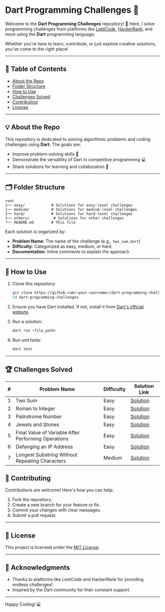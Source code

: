 # Dart Programming Challenges 🚀

Welcome to the **Dart Programming Challenges** repository! 🎉
Here, I solve programming challenges from platforms like [LeetCode](https://leetcode.com/), [HackerRank](https://www.hackerrank.com/), and more using the **Dart** programming language.

Whether you're here to learn, contribute, or just explore creative solutions, you've come to the right place!

---

## 📝 Table of Contents

- [About the Repo](#about-the-repo)
- [Folder Structure](#folder-structure)
- [How to Use](#how-to-use)
- [Challenges Solved](#challenges-solved)
- [Contributing](#contributing)
- [License](#license)

---

## 💡 About the Repo

This repository is dedicated to solving algorithmic problems and coding challenges using **Dart**. The goals are:
- Improve problem-solving skills 🧠
- Demonstrate the versatility of Dart in competitive programming 💻
- Share solutions for learning and collaboration 🤝

---

## 🗂️ Folder Structure

```plaintext
root
├── easy/            # Solutions for easy-level challenges
├── medium/          # Solutions for medium-level challenges
├── hard/            # Solutions for hard-level challenges
├── others/           # Solutions for other challenges
└── README.md        # This file
```

Each solution is organized by:
- **Problem Name**: The name of the challenge (e.g., `two_sum.dart`)
- **Difficulty**: Categorized as easy, medium, or hard
- **Documentation**: Inline comments to explain the approach

---

## 🚀 How to Use

1. Clone this repository:
   ```bash
   git clone https://github.com/<your-username>/dart-programming-challenges.git
   cd dart-programming-challenges
   ```

2. Ensure you have Dart installed. If not, install it from [Dart's official website](https://dart.dev/get-dart).

3. Run a solution:
   ```bash
   dart run <file_path>
   ```

4. Run unit tests:
   ```bash
   dart test
   ```

---

## 🏆 Challenges Solved

| #   | Problem Name                                       | Difficulty | Solution Link                                  |
|-----|----------------------------------------------------|------------|-----------------------------------------------|
| 1   | Two Sum                                            | Easy       | [Solution](easy/two_sum.dart)                 |
| 2   | Roman to Integer                                   | Easy       | [Solution](medium/roman_to_integer.dart)      |
| 3   | Palindrome Number                                  | Easy       | [Solution](medium/palindrome_number.dart)     |
| 4   | Jewels and Stones                                  | Easy       | [Solution](hard/jewels_and_stones.dart)       |
| 5   | Final Value of Variable After Performing Operations| Easy       | [Solution](medium/final_value_after_operation.dart) |
| 6   | Defanging an IP Address                            | Easy       | [Solution](medium/defanging_ip_address.dart)  |
| 7   | Longest Substring Without Repeating Characters     | Medium     | [Solution](medium/longest_substring_without_repeating.dart) |



## 🤝 Contributing

Contributions are welcome! Here's how you can help:
1. Fork the repository.
2. Create a new branch for your feature or fix.
3. Commit your changes with clear messages.
4. Submit a pull request.

---

## 📜 License

This project is licensed under the [MIT License](LICENSE).

---

## 🌟 Acknowledgments

- Thanks to platforms like LeetCode and HackerRank for providing endless challenges!
- Inspired by the Dart community for their constant support.

---

Happy Coding! 💻
```
